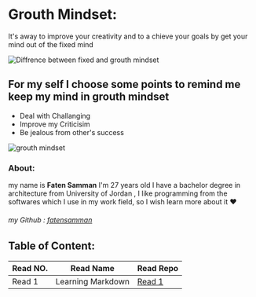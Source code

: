 
# Grouth Mindset:
  It's away to improve your creativity and to a chieve your goals by get your mind out of the fixed mind

![Diffrence between fixed and grouth mindset](https://www.sdiclarity.com/wp-content/uploads/2019/01/growth-5c-20vs-_35489972-629x1024.png)


## For my self I choose some points to remind me keep my mind in grouth mindset

  * Deal with Challanging 
  * Improve my Criticisim
  * Be jealous from other's success
  
  ![grouth mindset](https://i.ytimg.com/vi/YG4t8SGQsvA/maxresdefault.jpg)
  
### About:
my name is **Faten Samman** I'm 27 years old I have a bachelor degree in architecture from University of Jordan , I like programming from the softwares which I use in my work field, so I wish learn more about it :heart:
###### my Github : [fatensamman](https://github.com/Fatensamman)
## Table of Content:
| Read NO. |     Read Name     |      Read Repo     |
|----------| ------------------|--------------------|
|  Read 1  | Learning Markdown | [Read 1](Read1.md) |


